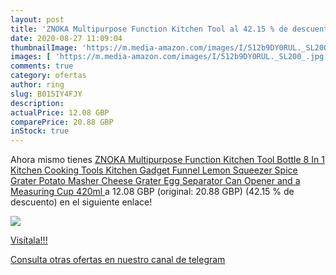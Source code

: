 ```yaml
---
layout: post
title: 'ZNOKA Multipurpose Function Kitchen Tool al 42.15 % de descuento'
date: 2020-08-27 11:09:04
thumbnailImage: 'https://m.media-amazon.com/images/I/512b9DY0RUL._SL200_.jpg'
images: [ 'https://m.media-amazon.com/images/I/512b9DY0RUL._SL200_.jpg' ]
comments: true
category: ofertas
author: ring
slug: B015IY4FJY
description:
actualPrice: 12.08 GBP
comparePrice: 20.88 GBP
inStock: true
---
```


Ahora mismo tienes [ZNOKA Multipurpose Function Kitchen Tool Bottle 8 In 1  Kitchen Cooking Tools Kitchen Gadget  Funnel  Lemon Squeezer  Spice Grater  Potato Masher  Cheese Grater  Egg Separator  Can Opener and a Measuring Cup 420ml ](https://www.amazon.com/dp/B015IY4FJY/?tag=redken08-20) a 12.08 GBP (original: 20.88 GBP) (42.15 %  de descuento) en el siguiente enlace!

[![](https://m.media-amazon.com/images/I/512b9DY0RUL._SL200_.jpg)](https://www.amazon.com/dp/B015IY4FJY/?tag=redken08-20)

[Visítala!!!](https://www.amazon.com/dp/B015IY4FJY/?tag=redken08-20)

[Consulta otras ofertas en nuestro canal de telegram](https://t.me/s/ofertas25)
